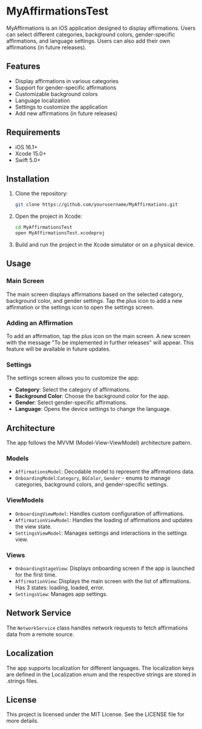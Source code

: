 # MyAffirmationsTest

MyAffirmations is an iOS application designed to display affirmations. Users can select different categories, background colors, gender-specific affirmations, and language settings. Users can also add their own affirmations (in future releases).

## Features

- Display affirmations in various categories
- Support for gender-specific affirmations
- Customizable background colors
- Language localization
- Settings to customize the application
- Add new affirmations (in future releases)

## Requirements

- iOS 16.1+
- Xcode 15.0+
- Swift 5.0+

## Installation

1. Clone the repository:

    ```sh
    git clone https://github.com/yourusername/MyAffirmations.git
    ```

2. Open the project in Xcode:

    ```sh
    cd MyAffirmationsTest
    open MyAffirmationsTest.xcodeproj
    ```

3. Build and run the project in the Xcode simulator or on a physical device.

## Usage

### Main Screen

The main screen displays affirmations based on the selected category, background color, and gender settings. Tap the plus icon to add a new affirmation or the settings icon to open the settings screen.

### Adding an Affirmation

To add an affirmation, tap the plus icon on the main screen. A new screen with the message "To be implemented in further releases" will appear. This feature will be available in future updates.

### Settings

The settings screen allows you to customize the app:
- **Category**: Select the category of affirmations.
- **Background Color**: Choose the background color for the app.
- **Gender**: Select gender-specific affirmations.
- **Language**: Opens the device settings to change the language.

## Architecture

The app follows the MVVM (Model-View-ViewModel) architecture pattern.

### Models

- `AffirmationsModel`: Decodable model to represent the affirmations data.
- `OnboardingModel`:`Category`, `BGColor`, `Gender` - enums to manage categories, background colors, and gender-specific settings.

### ViewModels

- `OnboardingViewModel`: Handles custom configuration of affirmations.
- `AffirmationViewModel`: Handles the loading of affirmations and updates the view state.
- `SettingsViewModel`: Manages settings and interactions in the settings view.

### Views

- `OnboardingStageView`: Displays onboarding screen if the app is launched for the first time.
- `AffirmationView`: Displays the main screen with the list of affirmations. Has 3 states: loading, loaded, error.
- `SettingsView`: Manages app settings.

## Network Service

The `NetworkService` class handles network requests to fetch affirmations data from a remote source.

## Localization

The app supports localization for different languages. The localization keys are defined in the Localization enum and the respective strings are stored in .strings files.

## License
This project is licensed under the MIT License. See the LICENSE file for more details.
